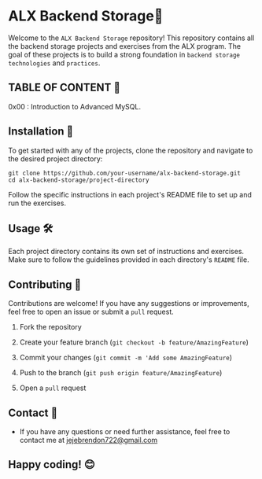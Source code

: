 # ALX Backend Storage📁

Welcome to the ``ALX Backend Storage`` repository! This repository contains all the backend storage projects and exercises from the ALX program. The goal of these projects is to build a strong foundation in ``backend storage technologies`` and ``practices``.

## TABLE OF CONTENT 📖

0x00 : Introduction to Advanced MySQL.

## Installation 💾

To get started with any of the projects, clone the repository and navigate to the desired project directory:

    git clone https://github.com/your-username/alx-backend-storage.git
    cd alx-backend-storage/project-directory

Follow the specific instructions in each project's README file to set up and run the exercises.

## Usage 🛠️

Each project directory contains its own set of instructions and exercises. Make sure to follow the guidelines provided in each directory's ``README`` file.

## Contributing 🤝

Contributions are welcome! If you have any suggestions or improvements, feel free to open an issue or submit a ``pull`` request.

1. Fork the repository
   
2. Create your feature branch (``git checkout -b feature/AmazingFeature``)
   
3. Commit your changes (``git commit -m 'Add some AmazingFeature``)
   
4. Push to the branch (``git push origin feature/AmazingFeature``)
   
5. Open a ``pull`` request

## Contact 📧

- If you have any questions or need further assistance, feel free to contact me at jejebrendon722@gmail.com

## Happy coding! 😊
